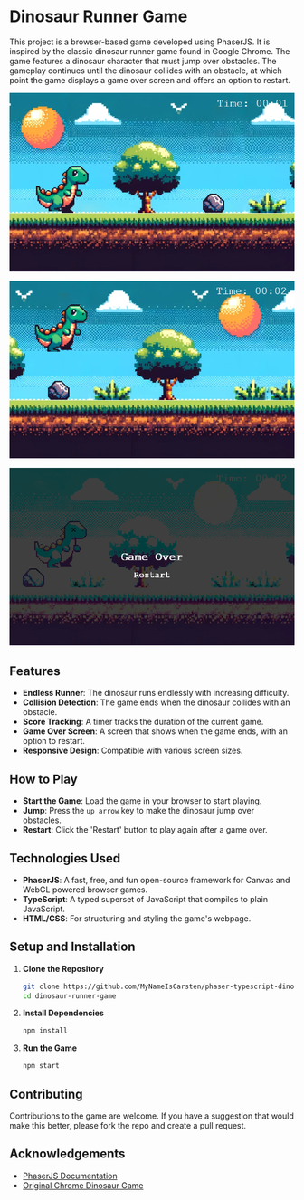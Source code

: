 # Dinosaur Runner Game

This project is a browser-based game developed using PhaserJS. It is inspired by the classic dinosaur runner game found in Google Chrome. The game features a dinosaur character that must jump over obstacles. The gameplay continues until the dinosaur collides with an obstacle, at which point the game displays a game over screen and offers an option to restart.

![](./running.png)

![](./jumping.png)

![](./over.png)

## Features

- **Endless Runner**: The dinosaur runs endlessly with increasing difficulty.
- **Collision Detection**: The game ends when the dinosaur collides with an obstacle.
- **Score Tracking**: A timer tracks the duration of the current game.
- **Game Over Screen**: A screen that shows when the game ends, with an option to restart.
- **Responsive Design**: Compatible with various screen sizes.

## How to Play

- **Start the Game**: Load the game in your browser to start playing.
- **Jump**: Press the `up arrow` key to make the dinosaur jump over obstacles.
- **Restart**: Click the 'Restart' button to play again after a game over.

## Technologies Used

- **PhaserJS**: A fast, free, and fun open-source framework for Canvas and WebGL powered browser games.
- **TypeScript**: A typed superset of JavaScript that compiles to plain JavaScript.
- **HTML/CSS**: For structuring and styling the game's webpage.

## Setup and Installation

1. **Clone the Repository**
   ```bash
   git clone https://github.com/MyNameIsCarsten/phaser-typescript-dino-runner
   cd dinosaur-runner-game
   ```

2. **Install Dependencies**
   ```bash
   npm install
   ```

3. **Run the Game**
   ```bash
   npm start
   ```

## Contributing

Contributions to the game are welcome. If you have a suggestion that would make this better, please fork the repo and create a pull request.


## Acknowledgements

- [PhaserJS Documentation](https://phaser.io/docs)
- [Original Chrome Dinosaur Game](https://en.wikipedia.org/wiki/Dinosaur_Game)
